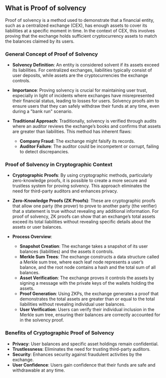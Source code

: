 
## What is Proof of solvency

Proof of solvency is a method used to demonstrate that a financial entity, such as a centralized exchange (CEX), has enough assets to cover its liabilities at a specific moment in time. In the context of CEX, this involves proving that the exchange holds sufficient cryptocurrency assets to match the balances claimed by its users. 

### General Concept of Proof of Solvency
- **Solvency Definition**: An entity is considered solvent if its assets exceed its liabilities. For centralized exchanges, liabilities typically consist of user deposits, while assets are the cryptocurrencies the exchange controls.

- **Importance**: Proving solvency is crucial for maintaining user trust, especially in light of incidents where exchanges have misrepresented their financial status, leading to losses for users. Solvency proofs aim to ensure users that they can safely withdraw their funds at any time, even during a "bank run" scenario.

- **Traditional Approach**: Traditionally, solvency is verified through audits where an auditor reviews the exchange’s books and confirms that assets are greater than liabilities. This method has inherent flaws:
   - **Company Fraud**: The exchange might falsify its records.
   - **Auditor Failure**: The auditor could be incompetent or corrupt, failing to detect discrepancies.

### Proof of Solvency in Cryptographic Context
- **Cryptographic Proofs**: By using cryptographic methods, particularly zero-knowledge proofs, it is possible to create a more secure and trustless system for proving solvency. This approach eliminates the need for third-party auditors and enhances privacy.

- **Zero-Knowledge Proofs (ZK Proofs)**: These are cryptographic proofs that allow one party (the prover) to prove to another party (the verifier) that a statement is true without revealing any additional information. For proof of solvency, ZK proofs can show that an exchange’s total assets exceed its total liabilities without revealing specific details about the assets or user balances.

- **Process Overview**:
   - **Snapshot Creation**: The exchange takes a snapshot of its user balances (liabilities) and the assets it controls.
   - **Merkle Sum Trees**: The exchange constructs a data structure called a Merkle sum tree, where each leaf node represents a user’s balance, and the root node contains a hash and the total sum of all balances.
   - **Asset Verification**: The exchange proves it controls the assets by signing a message with the private keys of the wallets holding the assets.
   - **Proof Generation**: Using ZKPs, the exchange generates a proof that demonstrates the total assets are greater than or equal to the total liabilities without revealing individual user balances.
   - **User Verification**: Users can verify their individual inclusion in the Merkle sum tree, ensuring their balances are correctly accounted for in the solvency proof.

### Benefits of Cryptographic Proof of Solvency
- **Privacy**: User balances and specific asset holdings remain confidential.
- **Trustlessness**: Eliminates the need for trusting third-party auditors.
- **Security**: Enhances security against fraudulent activities by the exchange.
- **User Confidence**: Users gain confidence that their funds are safe and withdrawable at any time.
